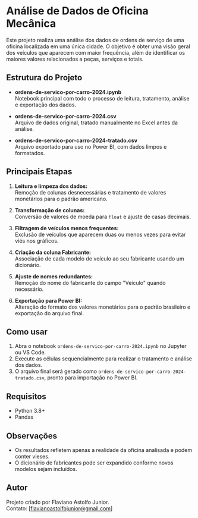 # Análise de Dados de Oficina Mecânica

Este projeto realiza uma análise dos dados de ordens de serviço de uma oficina localizada em uma única cidade. O objetivo é obter uma visão geral dos veículos que aparecem com maior frequência, além de identificar os maiores valores relacionados a peças, serviços e totais.

## Estrutura do Projeto

- **ordens-de-servico-por-carro-2024.ipynb**  
  Notebook principal com todo o processo de leitura, tratamento, análise e exportação dos dados.

- **ordens-de-servico-por-carro-2024.csv**  
  Arquivo de dados original, tratado manualmente no Excel antes da análise.

- **ordens-de-servico-por-carro-2024-tratado.csv**  
  Arquivo exportado para uso no Power BI, com dados limpos e formatados.

## Principais Etapas

1. **Leitura e limpeza dos dados:**  
   Remoção de colunas desnecessárias e tratamento de valores monetários para o padrão americano.

2. **Transformação de colunas:**  
   Conversão de valores de moeda para `float` e ajuste de casas decimais.

3. **Filtragem de veículos menos frequentes:**  
   Exclusão de veículos que aparecem duas ou menos vezes para evitar viés nos gráficos.

4. **Criação da coluna Fabricante:**  
   Associação de cada modelo de veículo ao seu fabricante usando um dicionário.

5. **Ajuste de nomes redundantes:**  
   Remoção do nome do fabricante do campo "Veículo" quando necessário.

6. **Exportação para Power BI:**  
   Alteração do formato dos valores monetários para o padrão brasileiro e exportação do arquivo final.

## Como usar

1. Abra o notebook `ordens-de-servico-por-carro-2024.ipynb` no Jupyter ou VS Code.
2. Execute as células sequencialmente para realizar o tratamento e análise dos dados.
3. O arquivo final será gerado como `ordens-de-servico-por-carro-2024-tratado.csv`, pronto para importação no Power BI.

## Requisitos

- Python 3.8+
- Pandas

## Observações

- Os resultados refletem apenas a realidade da oficina analisada e podem conter vieses.
- O dicionário de fabricantes pode ser expandido conforme novos modelos sejam incluídos.

## Autor

Projeto criado por Flaviano Astolfo Junior.  
Contato: [flavianoastolfojunior@gmail.com]
